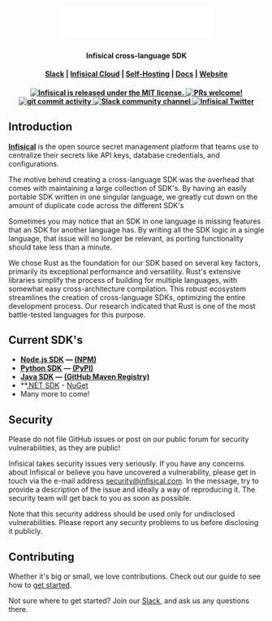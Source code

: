 <h1 align="center">
  <img width="300" src="/resources/logo.svg#gh-dark-mode-only" alt="infisical">
</h1>
<p align="center">
  <p align="center"><b>Infisical cross-language SDK </b></p>
<h4 align="center">
  <a href="https://infisical.com/slack">Slack</a> |
  <a href="https://infisical.com/">Infisical Cloud</a> |
  <a href="https://infisical.com/docs/self-hosting/overview">Self-Hosting</a> |
  <a href="https://infisical.com/docs/documentation/getting-started/introduction">Docs</a> |
  <a href="https://www.infisical.com">Website</a>
</h4>

<h4 align="center">
  <a href="https://github.com/Infisical/infisical/blob/main/LICENSE">
    <img src="https://img.shields.io/badge/license-MIT-blue.svg" alt="Infisical is released under the MIT license." />
  </a>
  <a href="https://github.com/infisical/infisical/blob/main/CONTRIBUTING.md">
    <img src="https://img.shields.io/badge/PRs-Welcome-brightgreen" alt="PRs welcome!" />
  </a>
  <a href="https://github.com/Infisical/infisical/issues">
    <img src="https://img.shields.io/github/commit-activity/m/infisical/infisical" alt="git commit activity" />
  </a>
  <a href="https://infisical.com/slack">
    <img src="https://img.shields.io/badge/chat-on%20Slack-blueviolet" alt="Slack community channel" />
  </a>
  <a href="https://twitter.com/infisical">
    <img src="https://img.shields.io/twitter/follow/infisical?label=Follow" alt="Infisical Twitter" />
  </a>
</h4>

## Introduction

**[Infisical](https://infisical.com)** is the open source secret management platform that teams use to centralize their secrets like API keys, database credentials, and configurations.

The motive behind creating a cross-language SDK was the overhead that comes with maintaining a large collection of SDK's. By having an easily portable SDK written in one singular language, we greatly cut down on the amount of duplicate code across the different SDK's

Sometimes you may notice that an SDK in one language is missing features that an SDK for another language has. By writing all the SDK logic in a single language, that issue will no longer be relevant, as porting functionality should take less than a minute.

We chose Rust as the foundation for our SDK based on several key factors, primarily its exceptional performance and versatility. Rust's extensive libraries simplify the process of building for multiple languages, with somewhat easy cross-architecture compilation. This robust ecosystem streamlines the creation of cross-language SDKs, optimizing the entire development process. Our research indicated that Rust is one of the most battle-tested languages for this purpose.

## Current SDK's

-   **[Node.js SDK](https://github.com/Infisical/sdk/tree/main/languages/node) — [(NPM)](https://www.npmjs.com/package/@infisical/sdk)**
-   **[Python SDK](https://github.com/Infisical/sdk/tree/main/crates/infisical-py) — [(PyPI)](https://pypi.org/project/infisical-python/)**
-   **[Java SDK](https://github.com/Infisical/sdk/tree/main/languages/java) — [(GitHub Maven Registry)](https://github.com/Infisical/sdk/packages/2019741)**
-   **[.NET SDK](https://github.com/Infisical/sdk/tree/main/languages/csharp)  - [NuGet](https://www.nuget.org/packages/Infisical.Sdk)
-   Many more to come!

## Security

Please do not file GitHub issues or post on our public forum for security vulnerabilities, as they are public!

Infisical takes security issues very seriously. If you have any concerns about Infisical or believe you have uncovered a vulnerability, please get in touch via the e-mail address security@infisical.com. In the message, try to provide a description of the issue and ideally a way of reproducing it. The security team will get back to you as soon as possible.

Note that this security address should be used only for undisclosed vulnerabilities. Please report any security problems to us before disclosing it publicly.


## Contributing

Whether it's big or small, we love contributions. Check out our guide to see how to [get started](https://infisical.com/docs/contributing/getting-started).

Not sure where to get started? Join our <a href="https://infisical.com/slack">Slack</a>, and ask us any questions there.
